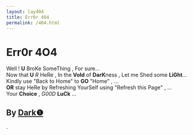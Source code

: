 ```yaml
---
layout: lay404
title: Err0r 4O4
permalink: /404.html
---
```

   
# Err0r 4O4 #   
    
Well ! **U** BroKe SomeThing , For sure...   
Now that **U** *R* HeRe , In the **VoId** of **DarK**ness , Let me Shed some **LiGht**...   
Kindly use "Back to Home" to **GO** "Home" , ...  
**OR** stay HeRe by Refreshing YourSelf using "Refresh this Page" , ...   
Your **Choice** , *G00D* **LuCk** ...   
   
   
## By [Dark❶](https://github.com/dark-1 "Dark❶") ##   
   
.
